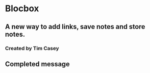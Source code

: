 # Blocbox
## A new way to add links, save notes and store notes.
### Created by Tim Casey
## Completed message
